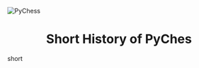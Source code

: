 ![PyChess](https://github.com/gbtami/pychess-variants/blob/master/static/favicon/apple-icon-152x152.png?raw=true)

# <div align="center">Short History of PyChes</div>

short
